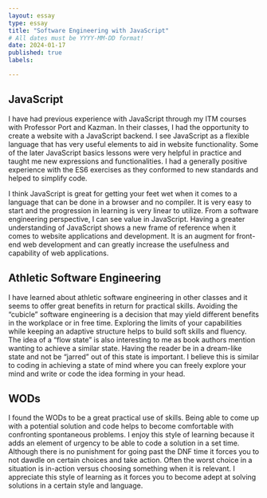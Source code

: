 ```yaml
---
layout: essay
type: essay
title: "Software Engineering with JavaScript"
# All dates must be YYYY-MM-DD format!
date: 2024-01-17
published: true
labels:

---
```


## JavaScript
I have had previous experience with JavaScript through my ITM courses with Professor Port and Kazman. In their classes, I had the opportunity to create a website with a JavaScript backend. I see JavaScript as a flexible language that has very useful elements to aid in website functionality. Some of the later JavaScript basics lessons were very helpful in practice and taught me new expressions and functionalities. I had a generally positive experience with the ES6 exercises as they conformed to new standards and helped to simplify code.

I think JavaScript is great for getting your feet wet when it comes to a language that can be done in a browser and no compiler. It is very easy to start and the progression in learning is very linear to utilize. From a software engineering perspective, I can see value in JavaScript. Having a greater understanding of JavaScript shows a new frame of reference when it comes to website applications and development. It is an augment for front-end web development and can greatly increase the usefulness and capability of web applications.

## Athletic Software Engineering

I have learned about athletic software engineering in other classes and it seems to offer great benefits in return for practical skills. Avoiding the “cubicle” software engineering is a decision that may yield different benefits in the workplace or in free time. Exploring the limits of your capabilities while keeping an adaptive structure helps to build soft skills and fluency. The idea of a “flow state” is also interesting to me as book authors mention wanting to achieve a similar state. Having the reader be in a dream-like state and not be “jarred” out of this state is important. I believe this is similar to coding in achieving a state of mind where you can freely explore your mind and write or code the idea forming in your head.

## WODs

I found the WODs to be a great practical use of skills. Being able to come up with a potential solution and code helps to become comfortable with confronting spontaneous problems. I enjoy this style of learning because it adds an element of urgency to be able to code a solution in a set time. Although there is no punishment for going past the DNF time it forces you to not dawdle on certain choices and take action. Often the worst choice in a situation is in-action versus choosing something when it is relevant. I appreciate this style of learning as it forces you to become adept at solving solutions in a certain style and language.
